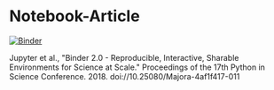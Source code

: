 # Notebook-Article

[![Binder](https://mybinder.org/badge_logo.svg)](https://mybinder.org/v2/gh/cchandre/Notebook-Article/master)

Jupyter et al., "Binder 2.0 - Reproducible, Interactive, Sharable Environments for Science at Scale." Proceedings of the 17th Python in Science Conference. 2018. doi://10.25080/Majora-4af1f417-011
